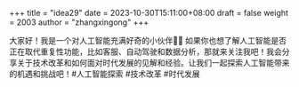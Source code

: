 +++
title = "idea29"
date = 2023-10-30T15:11:00+08:00
draft = false
weight = 2003
author = "zhangxingong"
+++

大家好！我是一个对人工智能充满好奇的小伙伴🌟🤔 如果你也想了解人工智能是否正在取代重复性功能，比如客服、自动驾驶和数据分析，那就来关注我吧！我会分享关于技术改革和如何面对时代发展的见解和经验。让我们一起探索人工智能带来的机遇和挑战吧！#人工智能探索 #技术改革 #时代发展

